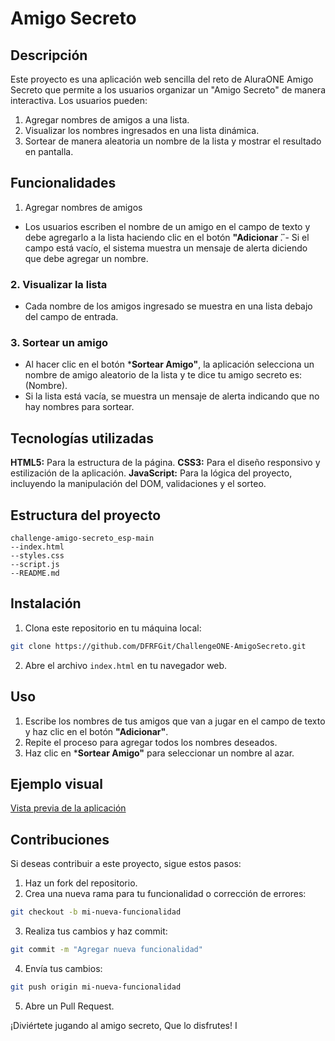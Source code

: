 ﻿
# Amigo Secreto
## Descripción
Este proyecto es una aplicación web sencilla del reto de AluraONE Amigo Secreto que permite a los usuarios organizar un "Amigo Secreto" de manera interactiva. Los usuarios pueden:
1. Agregar nombres de amigos a una lista.
2. Visualizar los nombres ingresados en una lista dinámica.
3. Sortear de manera aleatoria un nombre de la lista y mostrar el resultado en pantalla.
## Funcionalidades
1. Agregar nombres de amigos
- Los usuarios escriben el nombre de un amigo en el campo de texto y debe agregarlo a la lista haciendo clic en el botón **"Adicionar ̈**. - Si el campo está vacío, el sistema muestra un mensaje de alerta diciendo que debe agregar un nombre.
### 2. Visualizar la lista
- Cada nombre de los amigos ingresado se muestra en una lista debajo del campo de entrada.
### 3. Sortear un amigo
- Al hacer clic en el botón ***Sortear Amigo"**, la aplicación selecciona un nombre de amigo aleatorio de la lista y te dice tu amigo secreto es: (Nombre).
- Si la lista está vacía, se muestra un mensaje de alerta indicando que no hay nombres para sortear.
## Tecnologías utilizadas
**HTML5:** Para la estructura de la página.
**CSS3:** Para el diseño responsivo y estilización de la aplicación.
**JavaScript:** Para la lógica del proyecto, incluyendo la manipulación del DOM, validaciones y el sorteo.
## Estructura del proyecto
```
challenge-amigo-secreto_esp-main
--index.html
--styles.css
--script.js
--README.md
```
## Instalación
1. Clona este repositorio en tu máquina local:
  ```bash
  git clone https://github.com/DFRFGit/ChallengeONE-AmigoSecreto.git
  ```
2. Abre el archivo `index.html` en tu navegador web.
## Uso
  1. Escribe los nombres de tus amigos que van a jugar en el campo de texto y haz clic en el botón **"Adicionar"**.
  2. Repite el proceso para agregar todos los nombres deseados.
  3. Haz clic en ***Sortear Amigo"** para seleccionar un nombre al azar.
## Ejemplo visual
  [Vista previa de la aplicación](https://dfrfgit.github.io/ChallengeONE-AmigoSecreto/)
## Contribuciones
  Si deseas contribuir a este proyecto, sigue estos pasos:
  1. Haz un fork del repositorio.
  2. Crea una nueva rama para tu funcionalidad o corrección de errores:
  ```bash
  git checkout -b mi-nueva-funcionalidad
  ```
  3. Realiza tus cambios y haz commit:
  ```bash
  git commit -m "Agregar nueva funcionalidad"
  ```
  4. Envía tus cambios:
  ```bash
  git push origin mi-nueva-funcionalidad
  ```
  5. Abre un Pull Request.

     
  ¡Diviértete jugando al amigo secreto, Que lo disfrutes!
I
